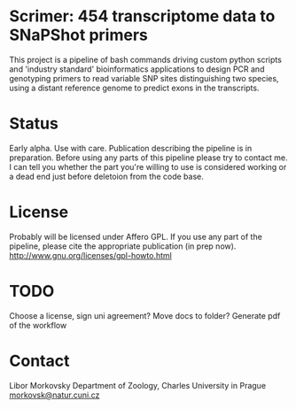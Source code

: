 # Scrimer: 454 transcriptome data to SNaPShot primers
This project is a pipeline of bash commands driving custom python scripts and 'industry standard' 
bioinformatics applications to design PCR and genotyping primers to read variable SNP sites
distinguishing two species, using a distant reference genome to predict exons in the transcripts.

# Status
Early alpha. Use with care. Publication describing the pipeline is in preparation.
Before using any parts of this pipeline please try to contact me. I can tell
you whether the part you're willing to use is considered working or a dead end just 
before deletoion from the code base.

# License
Probably will be licensed under Affero GPL.
If you use any part of the pipeline, please cite the appropriate publication (in prep now).
http://www.gnu.org/licenses/gpl-howto.html

# TODO
Choose a license, sign uni agreement?
Move docs to folder?
Generate pdf of the workflow

# Contact
  Libor Morkovsky
  Department of Zoology, Charles University in Prague
  morkovsk@natur.cuni.cz

